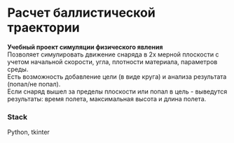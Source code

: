 # Расчет баллистической траектории

**Учебный проект симуляции физического явления**  
Позволяет симулировать движение снаряда в 2х мерной плоскости с учетом начальной скорости, угла, плотности материала, параметров среды.  
Есть возможность добавление цели (в виде круга) и анализа результата (попал/не попал).  
Если снаряд вышел за пределы плоскости или попал в цель - выведутся результаты: время полета, максимальная высота и длина полета.  

### Stack
Python, tkinter
